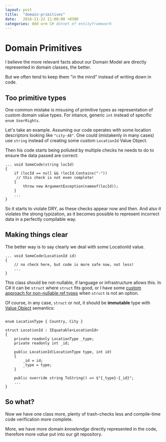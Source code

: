 ```yaml
---
layout: post
title:  "domain-primitives"
date:   2016-11-22 11:00:00 +0300
categories: ddd orm C# dotnet ef entityframework
---
```

# Domain Primitives

I believe the more relevant facts about our Domain Model are directly represented in domain classes, the better. 

But we often tend to keep them "in the mind" instead of writing down in code.

## Too primitive types

One common mistake is misusing of primitive types as representation of custom domain value types. For intance, generic `int` instead of specific `enum UserRights`. 

Let's take an example. Assuming our code operates with some location descriptors looking like `"city-48"`. One could (mistakenly in many cases) use `string` instead of creating some custom `LocationId` Value Object.

Then his code starts being polluted by multiple checks he needs to do to ensure the data passed are correct: 

```
... void SomeCode(string locId) 
{
    if (locId == null && !locId.Contains("-")) 
     // this check is not even complete!
    {
        throw new ArgumentException(nameof(locId));
    }
    ...
}
```

So it starts to violate DRY, as these checks appear now and then. And also it violates the strong typization, as it becomes possible to represent incorrect data in a perfectly compilable way. 

## Making things clear

The better way is to say clearly we deal with some LocationId value. 

```
... void SomeCode(LocationId id) 
{
    // no check here, but code is more safe now, not less!
    ...
}
```


This class should be not-nullable, if language or infrastructure allows this. In C# it can be `struct` where `struct` fits good, or I have some [custom approach for non-nullable ref types](#not-written-yet) when `struct` is not an option. 

Of course, in any case, `struct` or not, it should be **immutable** type with [Value Object](http://martinfowler.com/bliki/ValueObject.html) semantics:

```

enum LocationType { Country, City }

struct LocationId : IEquatable<LocationId>
{
    private readonly LocationType _type;
    private readonly int _id;

    public LocationId(LocationType type, int id) 
    {
        _id = id;
        _type = type;
    }

    public override string ToString() => $"{_type}-{_id}";
    ... 
}

```

## So what?

Now we have one class more, plenty of trash-checks less and compile-time code verification more complete. 

More, we have more domain *knowlendge* directly represented in the code, therefore more *value* put into our git repository. 
